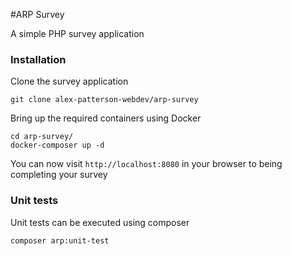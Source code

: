 #ARP Survey

A simple PHP survey application

### Installation

Clone the survey application

    git clone alex-patterson-webdev/arp-survey

Bring up the required containers using Docker

    cd arp-survey/
    docker-composer up -d

You can now visit `http://localhost:8080` in your browser to being completing your survey

### Unit tests

Unit tests can be executed using composer

    composer arp:unit-test


